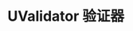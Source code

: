 # UValidator 验证器

<u-h2-tabs router>
    <u-h2-tab title="基础示例" to="/components/u-validator/examples"></u-h2-tab>
    <u-h2-tab title="验证规则" to="/components/u-validator/rules"></u-h2-tab>
    <u-h2-tab title="测试用例" to="/components/u-validator/cases"></u-h2-tab>
    <u-h2-tab title="API" to="/components/u-validator/api"></u-h2-tab>
</u-h2-tabs>

<router-view></router-view>
